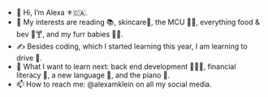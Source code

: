 - 👋 Hi, I’m Alexa ⚜️🇨🇦.
- 👀 My interests are reading 📚, skincare🧴, the MCU 🎥✨, everything food & bev 🍳🍸, and my furr babies 🐶🐱.
- ✍️ Besides coding, which I started learning this year, I am learning to drive 🚗.
- 🌱 What I want to learn next: back end development 👩🏻‍💻, financial literacy 💱, a new language 💬, and the piano 🎹.
- 📫 How to reach me: @alexamklein on all my social media.

<!---
alexamklein/alexamklein is a ✨ special ✨ repository because its `README.md` (this file) appears on your GitHub profile.
You can click the Preview link to take a look at your changes.
--->
